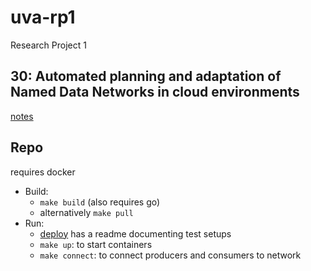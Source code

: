 # uva-rp1

Research Project 1

## 30: Automated planning and adaptation of Named Data Networks in cloud environments

[notes](notes)

## Repo

requires docker

- Build:
  - `make build` (also requires go)
  - alternatively `make pull`
- Run:
  - [deploy](deploy) has a readme documenting test setups
  - `make up`: to start containers
  - `make connect`: to connect producers and consumers to network
